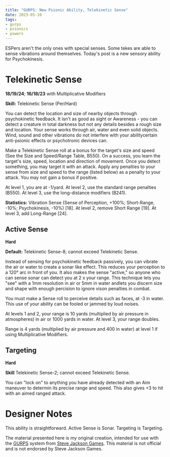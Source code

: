 ```yaml
---
title: "GURPS: New Psionic Ability, Telekinetic Sense"
date: 2023-05-10
tags:
- gurps
- psionics
- powers
---
```


ESPers aren't the only ones with special senses. Some tekes are able to sense vibrations around themselves. Today's post is a new sensory ability for Psychokinesis.

# Telekinetic Sense
**18/19/24**; **16/18/23** with Multiplicative Modifiers

__Skill:__ Telekinetic Sense (Per/Hard)

You can detect the location and size of nearby objects through psychokinetic feedback. It isn't as good as sight or Awareness - you can detect a creature in total darkness but not any details besides a rough size and location. Your sense works through air, water and even solid objects. Wind, sound and other vibrations do not interfere with your abilitycertain anti-psionic effects or psychotronic devices can.

Make a Telekinetic Sense roll at a bonus for the target's size and speed (See the Size and Speed/Range Table, B550). On a success, you learn the target's size, speed, location and direction of movement. Once you detect something, you may target it with an attack. Apply any penalties to your sense from size and speed to the range (listed below) as a penalty to your attack. You may not gain a bonus if positive.

At level 1, you are at -1/yard. At level 2, use the standard range penalties (B550). At level 3, use the long-distance modifiers (B241).

__Statistics:__ Vibration Sense (Sense of Perception, +100%; Short-Range, -10%; Psychokinesis, -10%) [18]. At level 2, remove Short Range [19].  At level 3, add Long-Range [24].

## Active Sense
**Hard**

__Default:__ Telekinetic Sense-8; cannot exceed Telekinetic Sense.

Instead of sensing for psychokinetic feedback passively, you can vibrate the air or water to create a sonar like effect. This reduces your perception to a 120° arc in front of you. It also makes the sense "active," so anyone who can sense sonar can detect you at 2 x your range. This technique lets you "see" with a 1mm resolution in air or 5mm in water andlets you discern size and shape with enough percision to ignore vison penalties in combat.

You must make a Sense roll to perceive details such as faces, at ‑3 in water. This use of your ability can be fooled or jammed by loud noises.

At levels 1 and 2, your range is 10 yards (multiplied by air pressure in atmospheres) in air or 1000 yards in water. At level 3, your range doubles.

Range is 4 yards (multiplied by air pressure and 400 in water) at level 1 if using Multiplicative Modifiers.

## Targeting
**Hard**

__Skill__ Telekinetic Sense-2; cannot exceed Telekinetic Sense.

You can "lock on" to anything you have already detected with an Aim maneuver to determin its precise range and speed. This also gives +3 to hit with an aimed ranged attack.

# Designer Notes
This ability is straightforward. Active Sense is Sonar. Targeting is Targeting.

The material presented here is my original creation, intended for use with the [GURPS](https://www.sjgames.com/gurps/) system from [Steve Jackson Games](https://www.sjgames.com/). This material is not official and is not endorsed by Steve Jackson Games.
